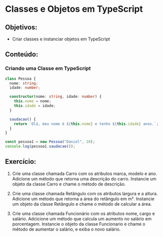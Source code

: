 # Classes e Objetos em TypeScript
## Objetivos:

- Criar classes e instanciar objetos em TypeScript

## Conteúdo:
### Criando uma Classe em TypeScript

```typescript
class Pessoa {
  nome: string;
  idade: number;

  constructor(nome: string, idade: number) {
    this.nome = nome;
    this.idade = idade;
  }

  saudacao() {
    return `Olá, meu nome é ${this.nome} e tenho ${this.idade} anos.`;
  }
}

const pessoa1 = new Pessoa("Daniel", 28);
console.log(pessoa1.saudacao());
```
## Exercício:

1. Crie uma classe chamada Carro com os atributos marca, modelo e ano. Adicione um método que retorna uma descrição do carro. Instancie um objeto da classe Carro e chame o método de descrição.

2. Crie uma classe chamada Retângulo com os atributos largura e a altura. Adicione um método que retorna a área do retângulo em m². Instancie um objeto da classe Retângulo e chame o método de calcular a área.

3. Crie uma classe chamada Funcionário com os atributos nome, cargo e salário. Adcicione um método que calcula um aumento no salário em porcentagem. Instancie o objeto da classe Funcionario e chame o método de aumentar o salário, e exiba o novo salário.